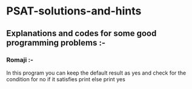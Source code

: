 # PSAT-solutions-and-hints
## Explanations and codes for some good programming problems :- 
### Romaji :- 
In this program you can keep the default result as yes and check for the condition for no if it satisfies print else print yes 
###

